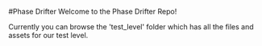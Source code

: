 #Phase Drifter
Welcome to the Phase Drifter Repo!

Currently you can browse the 'test_level' folder which has all the files and assets for our test level. 